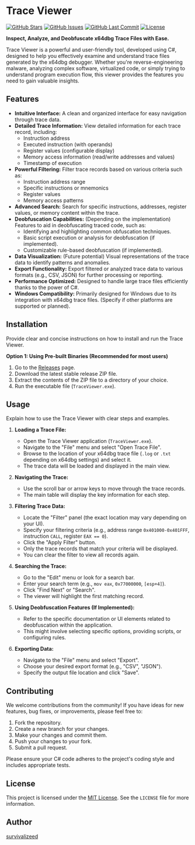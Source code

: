 # Trace Viewer

[![GitHub Stars](https://img.shields.io/github/stars/survivalizeed/TraceViewer?style=social)](https://github.com/survivalizeed/TraceViewer)
[![GitHub Issues](https://img.shields.io/github/issues/survivalizeed/TraceViewer)](https://github.com/survivalizeed/TraceViewer/issues)
[![GitHub Last Commit](https://img.shields.io/github/last-commit/survivalizeed/TraceViewer)](https://github.com/survivalizeed/TraceViewer/commits/main)
[![License](https://img.shields.io/github/license/survivalizeed/TraceViewer)](https://github.com/survivalizeed/TraceViewer/blob/main/LICENSE)

**Inspect, Analyze, and Deobfuscate x64dbg Trace Files with Ease.**

Trace Viewer is a powerful and user-friendly tool, developed using C#, designed to help you effectively examine and understand trace files generated by the x64dbg debugger. Whether you're reverse-engineering malware, analyzing complex software, virtualized code, or simply trying to understand program execution flow, this viewer provides the features you need to gain valuable insights.

## Features

* **Intuitive Interface:** A clean and organized interface for easy navigation through trace data.
* **Detailed Trace Information:** View detailed information for each trace record, including:
    * Instruction address
    * Executed instruction (with operands)
    * Register values (configurable display)
    * Memory access information (read/write addresses and values)
    * Timestamp of execution
* **Powerful Filtering:** Filter trace records based on various criteria such as:
    * Instruction address range
    * Specific instructions or mnemonics
    * Register values
    * Memory access patterns
* **Advanced Search:** Search for specific instructions, addresses, register values, or memory content within the trace.
* **Deobfuscation Capabilities:** (Depending on the implementation) Features to aid in deobfuscating traced code, such as:
    * Identifying and highlighting common obfuscation techniques.
    * Basic script execution or analysis for deobfuscation (if implemented).
    * Customizable rule-based deobfuscation (if implemented).
* **Data Visualization:** (Future potential) Visual representations of the trace data to identify patterns and anomalies.
* **Export Functionality:** Export filtered or analyzed trace data to various formats (e.g., CSV, JSON) for further processing or reporting.
* **Performance Optimized:** Designed to handle large trace files efficiently thanks to the power of C#.
* **Windows Compatibility:** Primarily designed for Windows due to its integration with x64dbg trace files. (Specify if other platforms are supported or planned).

## Installation

Provide clear and concise instructions on how to install and run the Trace Viewer.

**Option 1: Using Pre-built Binaries (Recommended for most users)**

1.  Go to the [Releases](https://github.com/survivalizeed/trace-viewer/releases) page.
2.  Download the latest stable release ZIP file.
3.  Extract the contents of the ZIP file to a directory of your choice.
4.  Run the executable file (`TraceViewer.exe`).

## Usage

Explain how to use the Trace Viewer with clear steps and examples.

1.  **Loading a Trace File:**
    * Open the Trace Viewer application (`TraceViewer.exe`).
    * Navigate to the "File" menu and select "Open Trace File".
    * Browse to the location of your x64dbg trace file (`.log` or `.txt` depending on x64dbg settings) and select it.
    * The trace data will be loaded and displayed in the main view.

2.  **Navigating the Trace:**
    * Use the scroll bar or arrow keys to move through the trace records.
    * The main table will display the key information for each step.

3.  **Filtering Trace Data:**
    * Locate the "Filter" panel (the exact location may vary depending on your UI).
    * Specify your filtering criteria (e.g., address range `0x401000-0x401FFF`, instruction `CALL`, register `EAX == 0`).
    * Click the "Apply Filter" button.
    * Only the trace records that match your criteria will be displayed.
    * You can clear the filter to view all records again.

4.  **Searching the Trace:**
    * Go to the "Edit" menu or look for a search bar.
    * Enter your search term (e.g., `mov eax`, `0x77000000`, `[esp+4]`).
    * Click "Find Next" or "Search".
    * The viewer will highlight the first matching record.

5.  **Using Deobfuscation Features (If Implemented):**
    * Refer to the specific documentation or UI elements related to deobfuscation within the application.
    * This might involve selecting specific options, providing scripts, or configuring rules.

6.  **Exporting Data:**
    * Navigate to the "File" menu and select "Export".
    * Choose your desired export format (e.g., "CSV", "JSON").
    * Specify the output file location and click "Save".

## Contributing

We welcome contributions from the community! If you have ideas for new features, bug fixes, or improvements, please feel free to:

1.  Fork the repository.
2.  Create a new branch for your changes.
3.  Make your changes and commit them.
4.  Push your changes to your fork.
5.  Submit a pull request.

Please ensure your C# code adheres to the project's coding style and includes appropriate tests.

## License

This project is licensed under the [MIT License](LICENSE). See the `LICENSE` file for more information.

## Author

[survivalizeed](https://github.com/survivalizeed)
